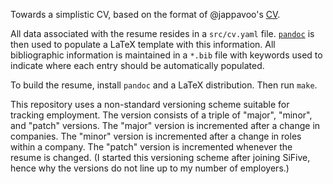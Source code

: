 Towards a simplistic CV, based on the format of @jappavoo's
[CV](http://www.cs.bu.edu/~jappavoo/Resources/Docs/cv.pdf).

All data associated with the resume resides in a `src/cv.yaml` file.
[`pandoc`](https://pandoc.org/) is then used to populate a LaTeX template with
this information.  All bibliographic information is maintained in a `*.bib` file
with keywords used to indicate where each entry should be automatically
populated.

To build the resume, install `pandoc` and a LaTeX distribution.  Then run
`make`.

This repository uses a non-standard versioning scheme suitable for tracking
employment.  The version consists of a triple of "major", "minor", and "patch"
versions.  The "major" version is incremented after a change in companies.  The
"minor" version is incremented after a change in roles within a company.  The
"patch" version is incremented whenever the resume is changed.  (I started this
versioning scheme after joining SiFive, hence why the versions do not line up
to my number of employers.)
